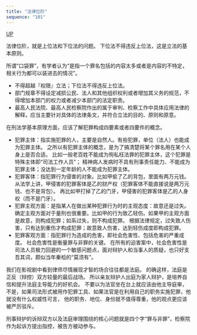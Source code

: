 ```yaml
---
title: "法律位阶"
sequence: "101"
---
```


[UP](/law/law-home.html)


法律位阶，就是上位法和下位法的问题。
下位法不得违反上位法，这是立法的基本原则。

所谓“口袋罪”，有学者认为“是指一个罪名包括的内容太多或者是内容的不特定，相关行为都可以装进去的情况”。

- 不得超越『权限』立法；下位法不得违反上位法。
- 部门规章不得设定减损公民、法人和其他组织权利或者增加其义务的规范，不得增加本部门的权力或者减少本部门的法定职责。
- 最高人民法院、最高人民检察院作出的属于审判、检察工作中具体应用法律的解释，应当主要针对具体的法律条文，并符合立法的目的、原则和原意。

在刑法学基本原理方面，应该了解犯罪构成四要素或者四要件的概念。

- 犯罪主体：指实施犯罪的人，主要是自然人。有些犯罪，单位（法人）也能成为犯罪主体。
  之所以有犯罪主体的概念，是为了搞清楚将某个罪名用在某个人身上是否合适。
  比如一般老百姓不能成为徇私枉法罪的犯罪主体，这个犯罪是特殊主体即“司法工作人员”；
  精神病人发病时不具有刑事责任能力、不能成为犯罪主体；没达到一定年龄的人不能成为犯罪主体。
- 犯罪客体：指犯罪行为侵害的对象。比如甲偷了乙的背包，里面有两万元钱。
  从法学上讲，甲侵害的犯罪客体是乙的财产权（犯罪客体不能直接说是两万元钱、也不是背包）。
  再比如甲打掉了乙的门牙，甲侵害的犯罪客体是乙的人身权（而不是门牙）。
- 犯罪主观方面：是指某人在做出某种犯罪行为时的主观态度：故意还是过失。
  确定主观方面对于量刑也很重要。比如甲的行为致乙轻伤。如果甲的主观方面是故意，则构成犯罪；如系过失，则不构成犯罪。
  根据法律规定，过失致人伤害，只有达到重伤才构成犯罪；故意致人伤害，达到轻伤成度即构成犯罪。
- 犯罪客观方面：指犯罪行为造成的危害，即社会危害性、包括危害的严重成度。
  社会危害性是衡量罪与非罪的关键。
  在所有的迫害案中，社会危害性是司法人员极力回避的一个敏感问题点，面对辩护人和当事人的质疑，也只好支吾其词，颇似当年秦桧的“莫须有”。

我们在影视剧中看到律师尽情展现才智的场合往往都是法庭。
的确这样，法庭是正反（辩控）双方较量的最后战场。
所以亲友辩护人出庭为家人辩护，是培养自信和提升法庭主导能力的好机会。
不要以为法官坐在台上就应该由他主导庭审，不是，如果司法形式被用作犯罪工具、如果法官是在利用自己的职务实施犯罪，他就没有什么权威性可言，
他的职务、地位、身份就不值得尊重，他的观点更应该被严厉驳斥。

刑事辩护的诉辩双方以及法庭审理围绕的核心问题就是四个字“罪与非罪”，检察院作为起诉方提出指控，被告方被动参与。
